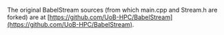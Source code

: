 The original BabelStream sources (from which main.cpp and Stream.h are forked) are at 
[https://github.com/UoB-HPC/BabelStream](https://github.com/UoB-HPC/BabelStream).

